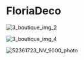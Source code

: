 # FloriaDeco



![3_boutique_img_2](https://user-images.githubusercontent.com/78889189/108140320-2617ea80-70c2-11eb-9140-eec2b0a6d6f9.jpg)


![3_boutique_img_4](https://user-images.githubusercontent.com/78889189/108140332-2b753500-70c2-11eb-9619-df8e11e24d86.jpg)


![52361723_NV_9000_photo](https://user-images.githubusercontent.com/78889189/108140349-33cd7000-70c2-11eb-8339-6c850e9f41cc.jpeg)
